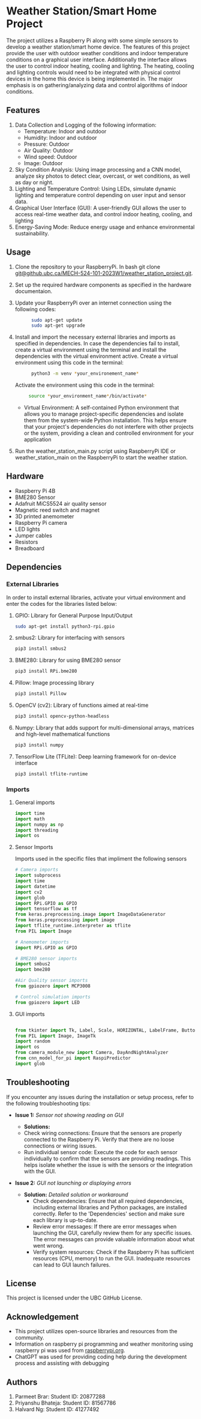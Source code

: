 # Weather Station/Smart Home Project

The project utilizes a Raspberry Pi along with some simple sensors to develop a weather station/smart home device. The features of this project provide the user with outdoor weather conditions and indoor temperature conditions on a graphical user interface. Additionally the interface allows the user to control indoor heating, cooling and lighting. The heating, cooling and lighting controls would need to be integrated with physical control devices in the home this device is being implemented in. The major emphasis is on gathering/analyzing data and control algorithms of indoor conditions.

## Features

1. Data Collection and Logging of the following information:
    - Temperature: Indoor and outdoor
    - Humidity: Indoor and outdoor
    - Pressure: Outdoor
    - Air Quality: Outdoor
    - Wind speed: Outdoor
    - Image: Outdoor
2. Sky Condition Analysis:
Using image processing and a CNN model, analyze sky photos to detect clear, overcast, or wet conditions, as well as day or night.
3. Lighting and Temperature Control:
Using LEDs, simulate dynamic lighting and temperature control depending on user input and sensor data.
4. Graphical User Interface (GUI):
A user-friendly GUI allows the user to access real-time weather data, and control indoor heating, cooling, and lighting
5. Energy-Saving Mode:
Reduce energy usage and enhance environmental sustainability.

## Usage

1. Clone the repository to your RaspberryPi.
    In bash
    git clone [git@github.ubc.ca/MECH-524-101-2023W1/weather_station_project.git](https://github.ubc.ca/MECH-524-101-2023W1/weather_station_project).
2. Set up the required hardware components as specified in the hardware documentaion.
3. Update your RaspberryPi over an internet connection using the following codes:

   ```bash
         sudo apt-get update
         sudo apt-get upgrade
   ```

4. Install and import the necessary external libraries and imports as specified in dependencies.
    In case the dependencies fail to install, create a virtual environment using the terminal and install the dependencies with the virtual environment active.
    Create a virtual environment using this code in the terminal:

   ```bash
         python3 -m venv *your_environement_name*
   ```

    Activate the environment using this code in the terminal:

    ```bash
         source *your_environment_name*/bin/activate*
    ```

      - Virtual Environment:
      A self-contained Python environment that allows you to manage project-specific dependencies and isolate them from the system-wide Python installation. This helps ensure that your project's dependencies do not interfere with other projects or the system, providing a clean and controlled environment for your application

5. Run the weather_station_main.py script using RaspberryPi IDE or weather_station_main on the RaspberryPi to start the weather station.

## Hardware

- Raspberry Pi 4B
- BME280 Sensor
- Adafruit MiCS5524 air quality sensor
- Magnetic reed switch and magnet
- 3D printed anemometer
- Raspberry Pi camera
- LED lights
- Jumper cables
- Resistors
- Breadboard

## Dependencies

### External Libraries

In order to install external libraries, activate your virtual environment and enter the codes for the libraries listed below:

1. GPIO: Library for General Purpose Input/Output

   ```bash
   sudo apt-get install python3-rpi.gpio
   ```

2. smbus2: Library for interfacing with sensors

   ```bash
   pip3 install smbus2
   ```

3. BME280: Library for using BME280 sensor

   ``` bash
   pip3 install RPi.bme280
   ```

4. Pillow: Image processing library

   ```bash
   pip3 install Pillow
   ```

5. OpenCV (cv2): Library of functions aimed at real-time

   ```bash
   pip3 install opencv-python-headless
   ```

6. Numpy: Library that adds support for multi-dimensional arrays, matrices and high-level mathematical functions

   ```bash
   pip3 install numpy
   ```

7. TensorFlow Lite (TFLite): Deep learning framework for on-device interface

   ```bash
   pip3 install tflite-runtime
   ```

### Imports

1. General imports

   ```python
   import time
   import math
   import numpy as np
   import threading
   import os
   ```

2. Sensor Imports

   Imports used in the specific files that impliment the following sensors

   ```python
   # Camera imports
   import subprocess
   import time
   import datetime
   import cv2
   import glob
   import RPi.GPIO as GPIO
   import tensorflow as tf
   from keras.preprocessing.image import ImageDataGenerator
   from keras.preprocessing import image
   import tflite_runtime.interpreter as tflite
   from PIL import Image
   ```

   ```python
   # Anemometer imports
   import RPi.GPIO as GPIO
   ```

   ```python
   # BME280 sensor imports
   import smbus2
   import bme280
   ```

   ``` python
   #Air Quality sensor imports
   from gpiozero import MCP3008
   ```

   ```python
   # Control simulation imports
   from gpiozero import LED
   ```

3. GUI imports

   ```python

   from tkinter import Tk, Label, Scale, HORIZONTAL, LabelFrame, Button, StringVar, IntVar, Canvas, Toplevel, LEFT
   from PIL import Image, ImageTk
   import random
   import os
   from camera_module_new import Camera, DayAndNightAnalyzer
   from cnn_model_for_pi import RaspiPredictor
   import glob
   ```

## Troubleshooting

If you encounter any issues during the installation or setup process, refer to the following troubleshooting tips:

- **Issue 1:** *Sensor not showing reading on GUI*
  - **Solutions:**  
  - Check wiring connections: Ensure that the sensors are properly connected to the Raspberry Pi. Verify that there are no loose connections or wiring issues.
  - Run individual sensor code: Execute the code for each sensor individually to confirm that the sensors are providing readings. This helps isolate whether the issue is with the sensors or the integration with the GUI.

- **Issue 2:** *GUI not launching or displaying errors*
  - **Solution:** *Detailed solution or workaround*
    - Check dependencies: Ensure that all required dependencies, including external libraries and Python packages, are installed correctly. Refer to the 'Dependencies' section  and make sure each library is up-to-date.
    - Review error messages: If there are error messages when launching the GUI, carefully review them for any specific issues. The error messages can provide valuable information about what went wrong.
    - Verify system resources: Check if the Raspberry Pi has sufficient resources (CPU, memory) to run the GUI. Inadequate resources can lead to GUI launch failures.

## License

This project is licensed under the UBC GitHub License.

## Acknowledgement

- This project utilizes open-source libraries and resources from the community.
- Information on raspberry pi programming and weather monitoring using raspberry pi was used from [raspberrypi.org](https://www.raspberrypi.org/).
- ChatGPT was used for providing coding help during the development process and assisting with debugging

## Authors

1. Parmeet Brar:        Student ID: 20877288
2. Priyanshu Bhateja:   Student ID: 81567786
3. Halvard Ng:          Student ID: 41277492

